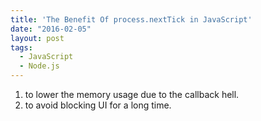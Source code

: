 ```yaml
---
title: 'The Benefit Of process.nextTick in JavaScript'
date: "2016-02-05"
layout: post
tags:
  - JavaScript
  - Node.js
---
```


1. to lower the memory usage due to the callback hell.
2. to avoid blocking UI for a long time.

